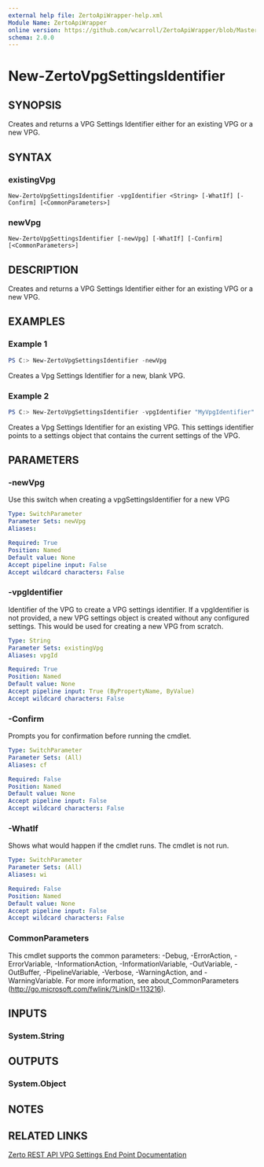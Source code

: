 ```yaml
---
external help file: ZertoApiWrapper-help.xml
Module Name: ZertoApiWrapper
online version: https://github.com/wcarroll/ZertoApiWrapper/blob/Master/docs/New-ZertoVpgSettingsIdentifier.md
schema: 2.0.0
---
```


# New-ZertoVpgSettingsIdentifier

## SYNOPSIS
Creates and returns a VPG Settings Identifier either for an existing VPG or a new VPG.

## SYNTAX

### existingVpg
```
New-ZertoVpgSettingsIdentifier -vpgIdentifier <String> [-WhatIf] [-Confirm] [<CommonParameters>]
```

### newVpg
```
New-ZertoVpgSettingsIdentifier [-newVpg] [-WhatIf] [-Confirm] [<CommonParameters>]
```

## DESCRIPTION
Creates and returns a VPG Settings Identifier either for an existing VPG or a new VPG.

## EXAMPLES

### Example 1
```powershell
PS C:> New-ZertoVpgSettingsIdentifier -newVpg
```

Creates a Vpg Settings Identifier for a new, blank VPG.

### Example 2
```powershell
PS C:> New-ZertoVpgSettingsIdentifier -vpgIdentifier "MyVpgIdentifier"
```

Creates a Vpg Settings Identifier for an existing VPG. This settings identifier points to a settings object that contains the current settings of the VPG.

## PARAMETERS

### -newVpg
Use this switch when creating a vpgSettingsIdentifier for a new VPG

```yaml
Type: SwitchParameter
Parameter Sets: newVpg
Aliases:

Required: True
Position: Named
Default value: None
Accept pipeline input: False
Accept wildcard characters: False
```

### -vpgIdentifier
Identifier of the VPG to create a VPG settings identifier.
If a vpgIdentifier is not provided, a new VPG settings object is created without any configured settings.
This would be used for creating a new VPG from scratch.

```yaml
Type: String
Parameter Sets: existingVpg
Aliases: vpgId

Required: True
Position: Named
Default value: None
Accept pipeline input: True (ByPropertyName, ByValue)
Accept wildcard characters: False
```

### -Confirm
Prompts you for confirmation before running the cmdlet.

```yaml
Type: SwitchParameter
Parameter Sets: (All)
Aliases: cf

Required: False
Position: Named
Default value: None
Accept pipeline input: False
Accept wildcard characters: False
```

### -WhatIf
Shows what would happen if the cmdlet runs. The cmdlet is not run.

```yaml
Type: SwitchParameter
Parameter Sets: (All)
Aliases: wi

Required: False
Position: Named
Default value: None
Accept pipeline input: False
Accept wildcard characters: False
```

### CommonParameters
This cmdlet supports the common parameters: -Debug, -ErrorAction, -ErrorVariable, -InformationAction, -InformationVariable, -OutVariable, -OutBuffer, -PipelineVariable, -Verbose, -WarningAction, and -WarningVariable. For more information, see about_CommonParameters (http://go.microsoft.com/fwlink/?LinkID=113216).

## INPUTS

### System.String

## OUTPUTS

### System.Object
## NOTES

## RELATED LINKS

[Zerto REST API VPG Settings End Point Documentation](http://s3.amazonaws.com/zertodownload_docs/Latest/Zerto%20Virtual%20Replication%20Zerto%20Virtual%20Manager%20%28ZVM%29%20-%20vSphere%20Online%20Help/RestfulAPIs/StatusAPIs.5.108.html#)
